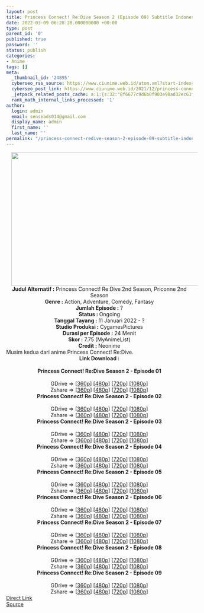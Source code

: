 ```yaml
---
layout: post
title: Princess Connect! Re:Dive Season 2 (Episode 09) Subtitle Indonesia
date: 2022-03-09 06:28:28.000000000 +00:00
type: post
parent_id: '0'
published: true
password: ''
status: publish
categories:
- Anime
tags: []
meta:
  _thumbnail_id: '24895'
  cyberseo_rss_source: https://www.ciunime.web.id/atom.xml?start-index=1
  cyberseo_post_link: https://www.ciunime.web.id/2021/12/princess-connect-redive-season-2.html
  _jetpack_related_posts_cache: a:1:{s:32:"8f6677c9d6b0f903e98ad32ec61f8deb";a:2:{s:7:"expires";i:1658051325;s:7:"payload";a:3:{i:0;a:1:{s:2:"id";i:25168;}i:1;a:1:{s:2:"id";i:25064;}i:2;a:1:{s:2:"id";i:24975;}}}}
  rank_math_internal_links_processed: '1'
author:
  login: admin
  email: senseads014@gmail.com
  display_name: admin
  first_name: ''
  last_name: ''
permalink: "/princess-connect-redive-season-2-episode-09-subtitle-indonesia/"
---
```

<div class="separator" style="clear: both; text-align: center;"><a href="https://blogger.googleusercontent.com/img/a/AVvXsEjkC2bmKpdA0axdGQbkIts4gVhrq6P4o71qB74dfWQFUwlsUNPZbglFfGckBmXed1NJUveYQHBygKBpekZ4ZKalMt1kngQNdcQBLqgFb355xt-Ow4RYrpuYpWqixPoDqhPO-Q5XjyA-0XxXJoxp4W1HCaV1HjV8ZT-ubArLAo8Vj7bi8iz25Egg58RJ=s1280" style="margin-left: 1em; margin-right: 1em;"><img border="0" data-original-height="720" data-original-width="1280" height="360" src="{{ site.baseurl }}/assets/2022/03/AVvXsEjkC2bmKpdA0axdGQbkIts4gVhrq6P4o71qB74dfWQFUwlsUNPZbglFfGckBmXed1NJUveYQHBygKBpekZ4ZKalMt1kngQNdcQBLqgFb355xt-Ow4RYrpuYpWqixPoDqhPO-Q5XjyA-0XxXJoxp4W1HCaV1HjV8ZT-ubArLAo8Vj7bi8iz25Egg58RJ=w640-h360" width="640" /></a></div>
<div class="separator" style="clear: both; text-align: center;"></div>
<div style="text-align: center;"><b>Judul</b><b><b> Alternatif</b> :</b> Princess Connect! Re:Dive 2nd Season, Priconne 2nd Season</div>
<div style="text-align: center;"><b><b>Genre :</b></b> Action, Adventure, Comedy, Fantasy</div>
<div style="text-align: center;"><b>Jumlah Episode :</b> ?<br /><b>Status :&nbsp;</b>Ongoing<br /><b>Tanggal Tayang :</b> 11 Januari 2022 - ?<br /><b>Studio Produksi :</b>&nbsp;CygamesPictures<br /><b>Durasi per Episode :</b> 24 Menit</div>
<div style="text-align: center;"><b>Skor :</b> 7.75 (MyAnimeList)</div>
<div style="text-align: center;"><b>Credit :</b>&nbsp;Neonime</div>
<div style="text-align: center;"></div>
<div style="text-align: justify;">Musim kedua dari anime&nbsp;Princess Connect! Re:Dive.</div>
<div style="text-align: justify;"></div>
<div style="text-align: justify;"></div>
<div style="text-align: center;">
<div style="text-align: center;">
<div style="text-align: left;">
<div style="text-align: center;"><b>Link Download :</b></div>
<div style="text-align: center;"><b><br /></b></div>
<div style="text-align: center;"><span style="text-align: left;"><b>Princess Connect! Re:Dive Season 2&nbsp;</b></span><b>- Episode 01</b></div>
<div style="text-align: center;"><b><br /></b></div>
<div style="text-align: center;">GDrive =&gt; [<a href="https://www.mp4upload.com/xqh6sxjput76" target="_blank" rel="noopener">360p</a>] [<a href="https://acefile.co/f/64965013/neonime_princess_connect__redive_s2_-_01-480p-zip" target="_blank" rel="noopener">480p</a>] [<a href="https://acefile.co/f/64965131/neonime_princess_connect__redive_s2_-_01-720p-zip" target="_blank" rel="noopener">720p</a>] [<a href="https://acefile.co/f/64965328/neonime_princess_connect__redive_s2_-_01-1080p-zip" target="_blank" rel="noopener">1080p</a>]</div>
<div style="text-align: center;">Zshare =&gt; [<a href="https://www67.zippyshare.com/v/eFBmKAAy/file.html" target="_blank" rel="noopener">360p</a>] [<a href="https://www45.zippyshare.com/v/lM24qL2r/file.html" target="_blank" rel="noopener">480p</a>] [<a href="https://www4.zippyshare.com/v/8WNWButN/file.html" target="_blank" rel="noopener">720p</a>] [<a href="https://www38.zippyshare.com/v/nAhWULFI/file.html" target="_blank" rel="noopener">1080p</a>]</div>
<div style="text-align: center;"></div>
<div style="text-align: center;">
<div><span style="text-align: left;"><b>Princess Connect! Re:Dive Season 2&nbsp;</b></span><b>- Episode 02</b></div>
<div><b><br /></b></div>
<div>GDrive =&gt; [<a href="https://www.mp4upload.com/a4co2hvtt24a" target="_blank" rel="noopener">360p</a>] [<a href="https://acefile.co/f/65595239/neonime_princess-connect-re-dive-s2-02-480p-zip" target="_blank" rel="noopener">480p</a>] [<a href="https://acefile.co/f/65595419/neonime_princess-connect-re-dive-s2-02-720p-zip" target="_blank" rel="noopener">720p</a>] [<a href="https://acefile.co/f/65595660/neonime_princess-connect-re-dive-s2-02-1080p-zip" target="_blank" rel="noopener">1080p</a>]</div>
<div>Zshare =&gt; [<a href="https://www47.zippyshare.com/v/rbLSDlcG/file.html" target="_blank" rel="noopener">360p</a>] [<a href="https://www12.zippyshare.com/v/RIYVvdjT/file.html" target="_blank" rel="noopener">480p</a>] [<a href="https://www54.zippyshare.com/v/D3yZEJjF/file.html" target="_blank" rel="noopener">720p</a>] [<a href="https://www84.zippyshare.com/v/onOihaHP/file.html" target="_blank" rel="noopener">1080p</a>]</div>
<div></div>
<div>
<div><span style="text-align: left;"><b>Princess Connect! Re:Dive Season 2&nbsp;</b></span><b>- Episode 03</b></div>
<div><b><br /></b></div>
<div>GDrive =&gt; [<a href="https://www.mp4upload.com/kxtp6l692sgh" target="_blank" rel="noopener">360p</a>] [<a href="https://acefile.co/f/66206715/neonime_princess-connect-re-dive-s2-03-480p-zip" target="_blank" rel="noopener">480p</a>] [<a href="https://acefile.co/f/66206905/neonime_princess-connect-re-dive-s2-03-720p-zip" target="_blank" rel="noopener">720p</a>] [<a href="https://acefile.co/f/66207163/neonime_princess-connect-re-dive-s2-03-1080p-zip" target="_blank" rel="noopener">1080p</a>]</div>
<div>Zshare =&gt; [<a href="https://www25.zippyshare.com/v/nUwQReeS/file.html" target="_blank" rel="noopener">360p</a>] [<a href="https://www57.zippyshare.com/v/tCVWE5A8/file.html" target="_blank" rel="noopener">480p</a>] [<a href="https://www115.zippyshare.com/v/9Lii8bv4/file.html" target="_blank" rel="noopener">720p</a>] [<a href="https://www111.zippyshare.com/v/ASMEx2Xp/file.html" target="_blank" rel="noopener">1080p</a>]</div>
</div>
<div></div>
<div>
<div><span style="text-align: left;"><b>Princess Connect! Re:Dive Season 2&nbsp;</b></span><b>- Episode 04</b></div>
<div><b><br /></b></div>
<div>GDrive =&gt; [<a href="https://www.mp4upload.com/b3xhvt6yj518" target="_blank" rel="noopener">360p</a>] [<a href="https://acefile.co/f/66809045/neonime_princess-connect-re-dive-s2-04-480p-zip" target="_blank" rel="noopener">480p</a>] [<a href="https://acefile.co/f/66809258/neonime_princess-connect-re-dive-s2-04-270p-zip" target="_blank" rel="noopener">720p</a>] [<a href="https://acefile.co/f/66809568/neonime_princess-connect-re-dive-s2-04-1080p-zip" target="_blank" rel="noopener">1080p</a>]</div>
<div>Zshare =&gt; [<a href="https://www65.zippyshare.com/v/Q0v829yC/file.html" target="_blank" rel="noopener">360p</a>] [<a href="https://www25.zippyshare.com/v/b0T6YL8n/file.html" target="_blank" rel="noopener">480p</a>] [<a href="https://www22.zippyshare.com/v/jOTC3C6A/file.html" target="_blank" rel="noopener">720p</a>] [<a href="https://www9.zippyshare.com/v/mZ7dVvhS/file.html" target="_blank" rel="noopener">1080p</a>]</div>
</div>
<div></div>
<div>
<div><span style="text-align: left;"><b>Princess Connect! Re:Dive Season 2&nbsp;</b></span><b>- Episode 05</b></div>
<div><b><br /></b></div>
<div>GDrive =&gt; [<a href="https://www.mp4upload.com/rc9br9608980" target="_blank" rel="noopener">360p</a>] [<a href="https://acefile.co/f/67400183/neonime_princess-connect-re-dive-season-2-05-480p-zip" target="_blank" rel="noopener">480p</a>] [<a href="https://acefile.co/f/67400357/neonime_princess-connect-re-dive-season-2-05-720p-zip" target="_blank" rel="noopener">720p</a>] [<a href="https://acefile.co/f/67400586/neonime_princess-connect-re-dive-season-2-05-1080p-zip" target="_blank" rel="noopener">1080p</a>]</div>
<div>Zshare =&gt; [<a href="https://www84.zippyshare.com/v/1kI8OZyY/file.html" target="_blank" rel="noopener">360p</a>] [<a href="https://www69.zippyshare.com/v/LY4sz5IJ/file.html" target="_blank" rel="noopener">480p</a>] [<a href="https://www77.zippyshare.com/v/nkTlZmy4/file.html" target="_blank" rel="noopener">720p</a>] [<a href="https://www25.zippyshare.com/v/OB0SWT0d/file.html" target="_blank" rel="noopener">1080p</a>]</div>
</div>
<div></div>
<div>
<div><span style="text-align: left;"><b>Princess Connect! Re:Dive Season 2&nbsp;</b></span><b>- Episode 06</b></div>
<div><b><br /></b></div>
<div>GDrive =&gt; [<a href="https://www.mp4upload.com/1ux1xqyfnon4" target="_blank" rel="noopener">360p</a>] [<a href="https://acefile.co/f/68009824/neonime_princess_connect__re-dive_s2_-_06-480p-zip" target="_blank" rel="noopener">480p</a>] [<a href="https://acefile.co/f/68009930/neonime_princess_connect__re-dive_s2_-_06-720p-zip" target="_blank" rel="noopener">720p</a>] [<a href="https://acefile.co/f/68008693/pcrd-s2-06-fullhd-samehadaku-care-mp4" target="_blank" rel="noopener">1080p</a>]</div>
<div>Zshare =&gt; [<a href="https://www43.zippyshare.com/v/8jdChVX3/file.html" target="_blank" rel="noopener">360p</a>] [<a href="https://www35.zippyshare.com/v/U9VZA424/file.html" target="_blank" rel="noopener">480p</a>] [<a href="https://www17.zippyshare.com/v/f4nchHnQ/file.html" target="_blank" rel="noopener">720p</a>] [<a href="https://www104.zippyshare.com/v/CV1yNOOK/file.html" target="_blank" rel="noopener">1080p</a>]</div>
</div>
<div></div>
<div>
<div><span style="text-align: left;"><b>Princess Connect! Re:Dive Season 2&nbsp;</b></span><b>- Episode 07</b></div>
<div><b><br /></b></div>
<div>GDrive =&gt; [<a href="https://www.mp4upload.com/02ju7419bn13" target="_blank" rel="noopener">360p</a>] [<a href="https://acefile.co/f/68617036/neonime_princess-connect-re-dive-s2-07-480p-zip" target="_blank" rel="noopener">480p</a>] [<a href="https://acefile.co/f/68617146/neonime_princess-connect-re-dive-s2-07-720p-zip" target="_blank" rel="noopener">720p</a>] [<a href="https://acefile.co/f/68617319/neonime_princess-connect-re-dive-s2-07-1080p-zip" target="_blank" rel="noopener">1080p</a>]</div>
<div>Zshare =&gt; [<a href="https://www110.zippyshare.com/v/Hi9RJUmk/file.html" target="_blank" rel="noopener">360p</a>] [<a href="https://www97.zippyshare.com/v/FxJu0rdY/file.html" target="_blank" rel="noopener">480p</a>] [<a href="https://www37.zippyshare.com/v/BzrG43Pa/file.html" target="_blank" rel="noopener">720p</a>] [<a href="https://www48.zippyshare.com/v/YSFkwgm4/file.html" target="_blank" rel="noopener">1080p</a>]</div>
</div>
<div></div>
<div>
<div><span style="text-align: left;"><b>Princess Connect! Re:Dive Season 2&nbsp;</b></span><b>- Episode 08</b></div>
<div><b><br /></b></div>
<div>GDrive =&gt; [<a href="https://www.mp4upload.com/zv0lt3tzlnj9" target="_blank" rel="noopener">360p</a>] [<a href="https://acefile.co/f/69138827/neonime_princess-connect-re-dive-season-2-08-480p-zip" target="_blank" rel="noopener">480p</a>] [<a href="https://acefile.co/f/69138981/neonime_princess-connect-re-dive-season-2-08-720p-zip" target="_blank" rel="noopener">720p</a>] [<a href="https://acefile.co/f/69139172/neonime_princess-connect-re-dive-season-2-08-1080p-zip" target="_blank" rel="noopener">1080p</a>]</div>
<div>Zshare =&gt; [<a href="https://www33.zippyshare.com/v/6sliclDl/file.html" target="_blank" rel="noopener">360p</a>] [<a href="https://www32.zippyshare.com/v/SZvc5f3j/file.html" target="_blank" rel="noopener">480p</a>] [<a href="https://www87.zippyshare.com/v/8r7AZgw7/file.html" target="_blank" rel="noopener">720p</a>] [<a href="https://www77.zippyshare.com/v/CnwAIebj/file.html" target="_blank" rel="noopener">1080p</a>]</div>
</div>
<div></div>
<div>
<div><span style="text-align: left;"><b>Princess Connect! Re:Dive Season 2&nbsp;</b></span><b>- Episode 09</b></div>
<div><b><br /></b></div>
<div>GDrive =&gt; [<a href="https://www.mp4upload.com/mjxfg2hxr08h" target="_blank" rel="noopener">360p</a>] [<a href="https://acefile.co/f/69671240/neonime_princess-connect-re-dive-season-2-09-480p-zip" target="_blank" rel="noopener">480p</a>] [<a href="https://acefile.co/f/69671405/neonime_princess-connect-re-dive-season-2-09-720p-zip" target="_blank" rel="noopener">720p</a>] [<a href="https://acefile.co/f/69671587/neonime_princess-connect-re-dive-season-2-09-1080p-zip" target="_blank" rel="noopener">1080p</a>]</div>
<div>Zshare =&gt; [<a href="https://www85.zippyshare.com/v/uhZeMlUB/file.html" target="_blank" rel="noopener">360p</a>] [<a href="https://www92.zippyshare.com/v/PKaeypht/file.html" target="_blank" rel="noopener">480p</a>] [<a href="https://www70.zippyshare.com/v/VPuPhguI/file.html" target="_blank" rel="noopener">720p</a>] [<a href="https://www31.zippyshare.com/v/Z9T8IUIJ/file.html" target="_blank" rel="noopener">1080p</a>]</div>
</div>
</div>
</div>
</div>
</div>
<link rel="stylesheet" href="https://cdnjs.cloudflare.com/ajax/libs/font-awesome/4.7.0/css/font-awesome.min.css" />
<div class="divbtn"> <a href="https://handymansurrender.com/fihup8buzv?key=94550f7ce39444073321dde3b8782f97" class="btn"><i class="fa fa-download"></i> Direct Link</a> <br /><a href="https://www.ciunime.web.id/2021/12/princess-connect-redive-season-2.html">Source</a> </div>
